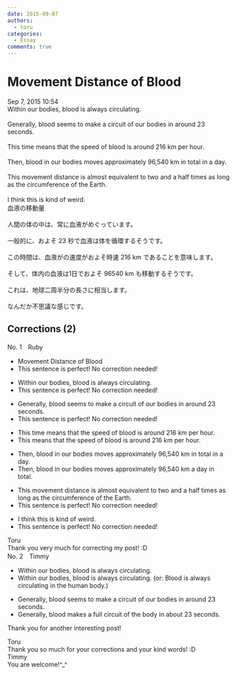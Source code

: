 ```yaml
---
date: 2015-09-07
authors:
  - toru
categories:
  - Essay
comments: true
---
```


# Movement Distance of Blood
<div class="date">Sep 7, 2015 10:54</div>
<div id="post"><div id="body_show_ori">
Within our bodies, blood is always circulating.<br/><br/>Generally, blood seems to make a circuit of our bodies in around 23 seconds.<br/><br/>This time means that the speed of blood is around 216 km per hour.<br/><br/>Then, blood in our bodies moves approximately 96,540 km in total in a day.<br/><br/>This movement distance is almost equivalent to two and a half times as long as the circumference of the Earth.<br/><br/>I think this is kind of weird.
</div></div>

<!-- more -->

<div id="post_ja"><div id="body_show_mo">
血液の移動量<br/><br/>人間の体の中は、常に血液がめぐっています。<br/><br/>一般的に、およそ 23 秒で血液は体を循環するそうです。<br/><br/>この時間は、血液がの速度がおよそ時速 216 km であることを意味します。<br/><br/>そして、体内の血液は1日でおよそ 96540 km も移動するそうです。<br/><br/>これは、地球二周半分の長さに相当します。<br/><br/>なんだか不思議な感じです。
</div></div>

## Corrections (2)
<div id="block"><div class="first_name"> No. 1　<span class="just_name">Ruby</span></div><div id="block2">
<ul class="correction_field">
<li class="incorrect">Movement Distance of Blood</li>
<li class="corrected perfect">This sentence is perfect! No correction needed!</li>
</ul>
<ul class="correction_field">
<li class="incorrect">Within our bodies, blood is always circulating.</li>
<li class="corrected perfect">This sentence is perfect! No correction needed!</li>
</ul>
<ul class="correction_field">
<li class="incorrect">Generally, blood seems to make a circuit of our bodies in around 23 seconds.</li>
<li class="corrected perfect">This sentence is perfect! No correction needed!</li>
</ul>
<ul class="correction_field">
<li class="incorrect">This time means that the speed of blood is around 216 km per hour.</li>
<li class="corrected correct">
This means that the speed of blood is around 216 km per hour.
</li>
</ul>
<ul class="correction_field">
<li class="incorrect">Then, blood in our bodies moves approximately 96,540 km in total in a day.</li>
<li class="corrected correct">
Then, blood in our bodies moves approximately 96,540 km a day in total.
</li>
</ul>
<ul class="correction_field">
<li class="incorrect">This movement distance is almost equivalent to two and a half times as long as the circumference of the Earth.</li>
<li class="corrected perfect">This sentence is perfect! No correction needed!</li>
</ul>
<ul class="correction_field">
<li class="incorrect">I think this is kind of weird.</li>
<li class="corrected perfect">This sentence is perfect! No correction needed!</li>
</ul>
</div><div class="name"><span class="just_name">Toru</span><br>
Thank you very much for correcting my post! :D
</div>
</div>
<div id="block"><div class="first_name"> No. 2　<span class="just_name">Timmy</span></div><div id="block2">
<ul class="correction_field">
<li class="incorrect">Within our bodies, blood is always circulating.</li>
<li class="corrected correct">
Within our bodies, blood is always circulating. (or: Blood is always circulating in the human body.)
</li>
</ul>
<ul class="correction_field">
<li class="incorrect">Generally, blood seems to make a circuit of our bodies in around 23 seconds.</li>
<li class="corrected correct">
Generally, blood make<span class="f_blue">s a full</span> circuit of the body in <span class="f_blue">about</span> 23 seconds.
</li>
</ul>
<p class="comment_small">
 Thank you for another interesting post!
</p>

</div><div class="name"><span class="just_name">Toru</span><br>
Thank you so much for your corrections and your kind words! :D
</div>
<div class="name"><span class="just_name">Timmy</span><br>
You are welcome!^_^
</div>
</div>
